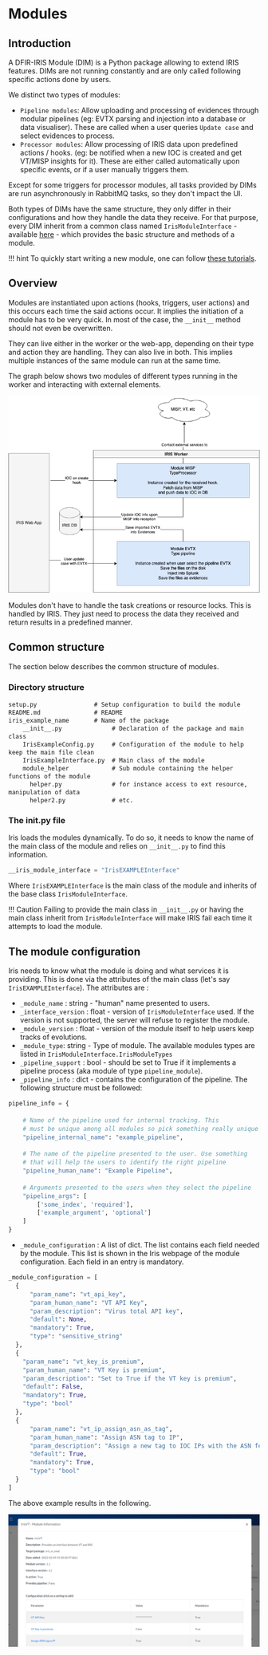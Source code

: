 # Modules 

## Introduction 

A DFIR-IRIS Module (DIM) is a Python package allowing to extend IRIS features.  DIMs are not running constantly and are only called following specific actions done by users. 

We distinct two types of modules: 

- ``Pipeline modules``: Allow uploading and processing of evidences through modular pipelines (eg: EVTX parsing and injection into a database or data visualiser). These are called when a user queries ``Update case`` and select evidences to process. 
- ``Processor modules``: Allow processing of IRIS data upon predefined actions / hooks. (eg: be notified when a new IOC is created and get VT/MISP insights for it). These are either called automatically upon specific events, or if a user manually triggers them. 


Except for some triggers for processor modules, all tasks provided by DIMs are run asynchronously in RabbitMQ tasks, so they don't impact the UI.  

Both types of DIMs have the same structure, they only differ in their configurations and how they handle the data they receive. For that purpose, every DIM inherit from a common class named ``IrisModuleInterface`` - available [here](https://github.com/dfir-iris/iris-module-interface) - which provides the basic structure and methods of a module. 

!!! hint 
    To quickly start writing a new module, one can follow [these tutorials](/development/modules/quick_start/processor/).

## Overview
Modules are instantiated upon actions (hooks, triggers, user actions) and this occurs each time the said actions occur. It implies the initiation of a module has to be very quick. In most of the case, the ``__init__`` method should not even be overwritten.   


They can live either in the worker or the web-app, depending on their type and action they are handling. They can also live in both. This implies multiple instances of the same module can run at the same time.  

The graph below shows two modules of different types running in the worker and interacting with external elements.  

![](../../_static/mods_overview.png)

Modules don't have to handle the task creations or resource locks. This is handled by IRIS. They just need to process the data they received and return results in a predefined manner.   

## Common structure

The section below describes the common structure of modules. 

### Directory structure

```
setup.py                # Setup configuration to build the module 
README.md               # README 
iris_example_name       # Name of the package 
    __init__.py              # Declaration of the package and main class
    IrisExampleConfig.py     # Configuration of the module to help keep the main file clean 
    IrisExampleInterface.py  # Main class of the module 
    module_helper            # Sub module containing the helper functions of the module 
      helper.py              # for instance access to ext resource, manipulation of data 
      helper2.py             # etc. 
```

### The __init__.py file

Iris loads the modules dynamically. To do so, it needs to know the name of the main class of the module and relies on ``__init__.py`` to find this information.  

```python
__iris_module_interface = "IrisEXAMPLEInterface"
```

Where ``IrisEXAMPLEInterface`` is the main class of the module and inherits of the base class ``IrisModuleInterface``. 

!!! Caution
    Failing to provide the main class in ``__init__.py`` or having the main class inherit from ``IrisModuleInterface`` will make IRIS fail each time 
    it attempts to load the module. 


## The module configuration

Iris needs to know what the module is doing and what services it is providing. This is done via the attributes of the main class (let's say ``IrisEXAMPLEInterface``). The attributes are :

- ``_module_name`` : string - "human" name presented to users. 
- ``_interface_version`` : float - version of ``IrisModuleInterface`` used. If the version is not supported, the server will refuse to register the module. 
- ``_module_version`` : float - version of the module itself to help users keep tracks of evolutions. 
- ``_module_type``: string - Type of module. The available modules types are listed in ``IrisModuleInterface.IrisModuleTypes``
- ``_pipeline_support`` : bool - should be set to True if it implements a pipeline process (aka module of type ``pipeline_module``).
- ``_pipeline_info`` : dict - contains the configuration of the pipeline. The following structure must be followed:

```python
pipeline_info = {

    # Name of the pipeline used for internal tracking. This 
    # must be unique among all modules so pick something really unique 
    "pipeline_internal_name": "example_pipeline",

    # The name of the pipeline presented to the user. Use something 
    # that will help the users to identify the right pipeline
    "pipeline_human_name": "Example Pipeline",

    # Arguments presented to the users when they select the pipeline
    "pipeline_args": [
        ['some_index', 'required'],
        ['example_argument', 'optional']
    ]
}
```

- ``_module_configuration`` : A list of dict. The list contains each field needed by the module. This list is shown in the Iris webpage of the module configuration. Each field in an entry is mandatory. 

```python
_module_configuration = [
  {
      "param_name": "vt_api_key",
      "param_human_name": "VT API Key",
      "param_description": "Virus total API key",
      "default": None,
      "mandatory": True,
      "type": "sensitive_string"
  },
  {
    "param_name": "vt_key_is_premium",
    "param_human_name": "VT Key is premium",
    "param_description": "Set to True if the VT key is premium",
    "default": False,
    "mandatory": True,
    "type": "bool"
  },
  {
      "param_name": "vt_ip_assign_asn_as_tag",
      "param_human_name": "Assign ASN tag to IP",
      "param_description": "Assign a new tag to IOC IPs with the ASN fetched from VT",
      "default": True,
      "mandatory": True,
      "type": "bool"
  }
]
```

The above example results in the following.  

![](../../_static/Modules_config_example.png)

